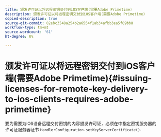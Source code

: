```yaml
---
title: 颁发许可证以将远程密钥交付到iOS客户端(需要Adobe Primetime)
description: 颁发许可证以将远程密钥交付到iOS客户端(需要Adobe Primetime)
copied-description: true
source-git-commit: 02ebc3548a254b2a6554f1ab34afbb3ea5f09bb8
workflow-type: tm+mt
source-wordcount: '61'
ht-degree: 0%

---
```


# 颁发许可证以将远程密钥交付到iOS客户端(需要Adobe Primetime){#issuing-licenses-for-remote-key-delivery-to-ios-clients-requires-adobe-primetime}

要为需要为iOS设备远程交付密钥的内容颁发许可证，必须在中指定密钥服务器的许可证服务器证书 `HandlerConfiguration.setKeyServerCertificate()`.
